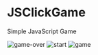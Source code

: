# JSClickGame

Simple JavaScript Game

<img src="https://i.ibb.co/3zPZB1M/game-over.png" alt="game-over" border="0">
<img src="https://i.ibb.co/J5gBkRF/start.png" alt="start" border="0">
<img src="https://i.ibb.co/5spbcWX/game.png" alt="game" border="0">
